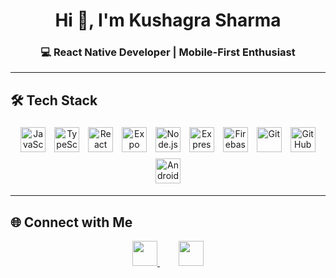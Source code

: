<h1 align="center">Hi 👋, I'm Kushagra Sharma</h1>
<h3 align="center">💻 React Native Developer | Mobile-First Enthusiast</h3>

---

## 🛠️ Tech Stack

<div align="center">
  <img alt="JavaScript" width="40" style="margin: 5px" src="https://cdn.jsdelivr.net/gh/devicons/devicon@latest/icons/javascript/javascript-original.svg" />
  <img alt="TypeScript" width="40" style="margin: 5px" src="https://cdn.jsdelivr.net/gh/devicons/devicon@latest/icons/typescript/typescript-original.svg" />
  <img alt="React Native" width="40" style="margin: 5px" src="https://cdn.jsdelivr.net/gh/devicons/devicon@latest/icons/reactnative/reactnative-original-wordmark.svg" />
  <img alt="Expo" width="40" style="margin: 5px" src="https://cdn.jsdelivr.net/gh/devicons/devicon@latest/icons/expo/expo-original-wordmark.svg" />
  <img alt="Node.js" width="40" style="margin: 5px" src="https://cdn.jsdelivr.net/gh/devicons/devicon@latest/icons/nodejs/nodejs-original-wordmark.svg" />
  <img alt="Express" width="40" style="margin: 5px" src="https://cdn.jsdelivr.net/gh/devicons/devicon@latest/icons/express/express-original.svg" />
  <img alt="Firebase" width="40" style="margin: 5px" src="https://cdn.jsdelivr.net/gh/devicons/devicon@latest/icons/firebase/firebase-original.svg" />
  <img alt="Git" width="40" style="margin: 5px" src="https://cdn.jsdelivr.net/gh/devicons/devicon@latest/icons/git/git-original.svg" />
  <img alt="GitHub" width="40" style="margin: 5px" src="https://cdn.jsdelivr.net/gh/devicons/devicon@latest/icons/github/github-original.svg" />
  <img alt="Android Studio" width="40" style="margin: 5px" src="https://cdn.jsdelivr.net/gh/devicons/devicon@latest/icons/androidstudio/androidstudio-original.svg" />
</div>

---

## 🌐 Connect with Me  

<div align="center">
  <a href="https://linkedin.com/in/kushgr-shrma" target="_blank" style="margin: 0 15px;">
    <img width="40" src="https://cdn.jsdelivr.net/gh/devicons/devicon@latest/icons/linkedin/linkedin-original.svg" />
  </a>
  <a href="mailto:kushgr.shrma@gmail.com" style="margin: 0 15px;">
    <img width="40" src="https://cdn-icons-png.flaticon.com/512/732/732200.png"/>
  </a>
</div>
